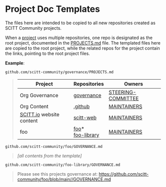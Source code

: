 # Project Doc Templates

The files here are intended to be copied to all new repositories created as SCITT Community projects.

When a [project](https://github.com/scitt-community/governance/blob/main/org-docs/CHARTER.md#8-project-criteria) uses multiple repositories, one repo is designated as the root project, documented in the [PROJECTS.md](../org-docs/PROJECTS.md) file. The templated files here are copied to the root project, while the related repos for the project contain the links, pointing to the root project files.

**Example**:

`github.com/scitt-community/governance/PROJECTS.md`
> | Project | Repositories | Owners |
> | - | - | - |
> | Org Governance | [governance](https://github.com/scitt-community/governance/) | [STEERING-COMMITTEE](STEERING-COMMITTEE.md) | 
> | Org Content | [.github](https://github.com/scitt-community/.github) | [MAINTAINERS](https://github.com/scitt-community/.github/blob/main/MAINTAINERS.md) |
> | [SCITT.io](https://scitt.io/) website content | [scitt-web](https://github.com/scitt-community/scitt-web) | [MAINTAINERS](https://github.com/scitt-community/scitt-web/blob/main/MAINTAINERS.md)
> | foo | [foo](https://github.com/scitt-community/foo)*<br>[foo-library](https://github.com/scitt-community/foo-library) | [MAINTAINERS](https://github.com/scitt-community/foo/blob/main/MAINTAINERS.md) |

`github.com/scitt-community/foo/GOVERNANCE.md`
> *[all contents from the template]*

`github.com/scitt-community/foo-library/GOVERNANCE.md`
> Please see this projects governance at: https://github.com/scitt-community/foo/blob/main//GOVERNANCE.md